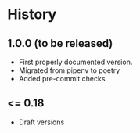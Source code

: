 # History

## 1.0.0 (to be released)

* First properly documented version.
* Migrated from pipenv to poetry
* Added pre-commit checks

## <= 0.18

* Draft versions
